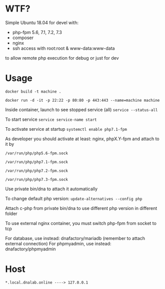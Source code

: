 # WTF?

Simple Ubuntu 18.04 for devel with:

- php-fpm 5.6, 7.1, 7.2, 7.3
- composer
- nginx 
- ssh access with root:root & www-data:www-data

to allow remote php execution for debug or just for dev

# Usage

`docker build -t machine .`

`docker run -d -it -p 22:22 -p 80:80 -p 443:443 --name=machine machine`


Inside container, launch to see stopped service (all)
`service --status-all`

To start service
`service service-name start`

To activate service at startup
`systemctl enable php7.1-fpm`

As developer you should activate at least: nginx, phpX.Y-fpm and attach to it by

`/var/run/php/php5.6-fpm.sock`

`/var/run/php/php7.1-fpm.sock`

`/var/run/php/php7.2-fpm.sock`

`/var/run/php/php7.3-fpm.sock`


Use private bin/dna to attach it automatically

To change default php version:
`update-alternatives --config php`

Attach c-php from private bin/dna to use different php version in different folder

To use external nginx container, you must switch php-fpm from socket to tcp

For database, use instead: dnafactory/mariadb (remember to attach external connection)
For phpmyadmin, use instead: dnafactory/phpmyadmin

# Host

`*.local.dnalab.online ----> 127.0.0.1`

